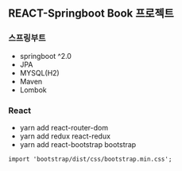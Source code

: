 ## REACT-Springboot Book 프로젝트

### 스프링부트

- springboot ^2.0
- JPA
- MYSQL(H2)
- Maven
- Lombok

### React

- yarn add react-router-dom
- yarn add redux react-redux
- yarn add react-bootstrap bootstrap

```txt
import 'bootstrap/dist/css/bootstrap.min.css';
```
